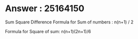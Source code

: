 # Answer : 25164150
Sum Square Difference
Formula for Sum of numbers :
n(n+1) / 2

Formula for Square of sum:
n(n+1)(2n+1)/6
